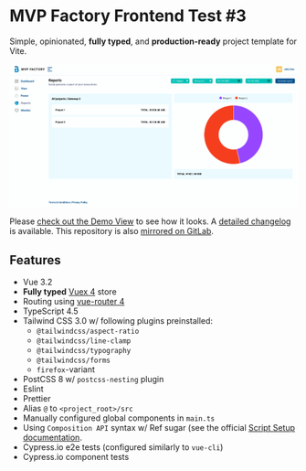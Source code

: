 # MVP Factory Frontend Test #3

Simple, opinionated, **fully typed**, and **production-ready** project template for Vite.

![Editor screenshot](src/assets/editor_screenshot.png)

Please [check out the Demo View](http://mvpf-frontend-test-3.surge.sh/) to see how it looks. A [detailed changelog](./CHANGES.md) is available. This repository is also [mirrored on GitLab](https://github.com/ironwebstar/MVP-Factory-Frontend-Test-3).

## Features

- Vue 3.2
- **Fully typed** [Vuex 4](https://next.vuex.vuejs.org/) store
- Routing using [vue-router 4](https://next.router.vuejs.org/)
- TypeScript 4.5
- Tailwind CSS 3.0 w/ following plugins preinstalled:
  - `@tailwindcss/aspect-ratio`
  - `@tailwindcss/line-clamp`
  - `@tailwindcss/typography`
  - `@tailwindcss/forms`
  - `firefox`-variant
- PostCSS 8 w/ `postcss-nesting` plugin
- Eslint
- Prettier
- Alias `@` to `<project_root>/src`
- Manually configured global components in `main.ts`
- Using `Composition API` syntax w/ Ref sugar (see the official [Script Setup documentation](https://v3.vuejs.org/api/composition-api.html).
- Cypress.io e2e tests (configured similarly to `vue-cli`)
- Cypress.io component tests
